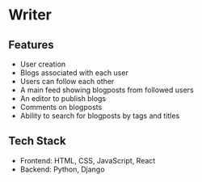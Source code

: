 # Writer

## Features

- User creation
- Blogs associated with each user
- Users can follow each other
- A main feed showing blogposts from followed users
- An editor to publish blogs
- Comments on blogposts
- Ability to search for blogposts by tags and titles

## Tech Stack

- Frontend: HTML, CSS, JavaScript, React
- Backend: Python, Django
